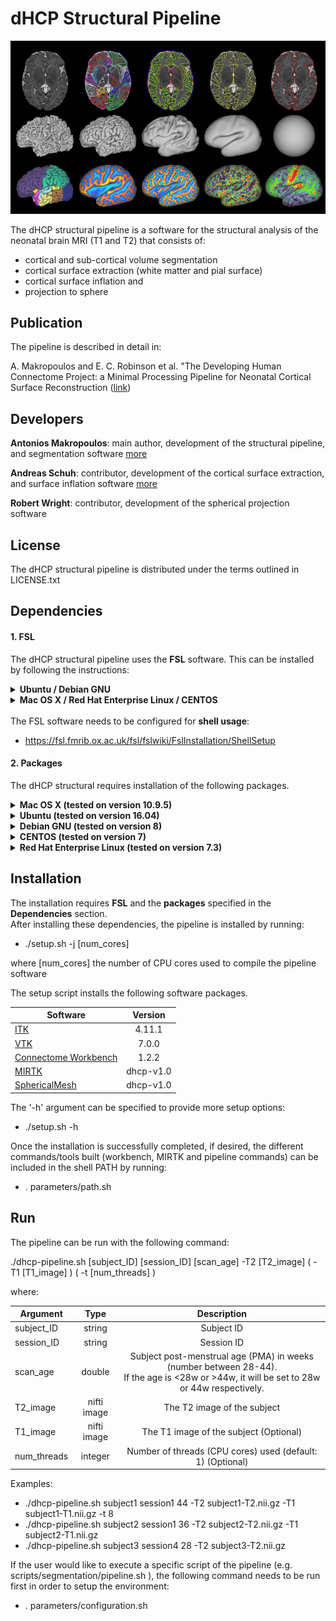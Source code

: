# dHCP Structural Pipeline

![pipeline image](structural_pipeline.png)

The dHCP structural pipeline is a software for the structural analysis of the neonatal brain MRI (T1 and T2) that consists of:<br>
* cortical and sub-cortical volume segmentation
* cortical surface extraction (white matter and pial surface)
* cortical surface inflation and 
* projection to sphere

## Publication
The pipeline is described in detail in:

A. Makropoulos and E. C. Robinson et al. "The Developing Human Connectome Project: a Minimal Processing Pipeline for Neonatal Cortical Surface Reconstruction (<a href="http://biorxiv.org/content/early/2017/04/07/125526">link</a>)

## Developers
<b>Antonios Makropoulos</b>: main author, development of the structural pipeline, and segmentation software <a href="http://antoniosmakropoulos.com">more</a>

<b>Andreas Schuh</b>: contributor, development of the cortical surface extraction, and surface inflation software <a href="http://andreasschuh.com">more</a>

<b>Robert Wright</b>: contributor, development of the spherical projection software

## License
The dHCP structural pipeline is distributed under the terms outlined in LICENSE.txt


## Dependencies
#### 1. FSL
The dHCP structural pipeline uses the <b>FSL</b> software. This can be installed by following the instructions:

<details>
<summary> <b>Ubuntu / Debian GNU</b></summary>

http://neuro.debian.net/install_pkg.html?p=fsl-complete
  
</details>

<details>
<summary> <b>Mac OS X / Red Hat Enterprise Linux / CENTOS</b></summary>

https://fsl.fmrib.ox.ac.uk/fsl/fslwiki/FslInstallation
  
</details>
<br>
The FSL software needs to be configured for <b>shell usage</b>:

* https://fsl.fmrib.ox.ac.uk/fsl/fslwiki/FslInstallation/ShellSetup

#### 2. Packages
The dHCP structural requires installation of the following packages.

<details>
<summary> <b>Mac OS X (tested on version 10.9.5)</b></summary>

* \# install brew if needed with the following command:
* ruby -e "$(curl -fsSL https://raw.githubusercontent.com/Homebrew/install/master/install)"
* brew update
* brew install gcc5 git cmake unzip tbb boost expat cartr/qt4/qt
* sudo easy_install pip
* pip install contextlib2

</details>


<details>
<summary> <b>Ubuntu (tested on version 16.04)</b></summary>

* sudo apt-get -y update
* sudo apt-get -y install g++-5 git cmake unzip bc python python-contextlib2 libtbb-dev libboost-dev zlib1g-dev libxt-dev libexpat1-dev libgstreamer1.0-dev libqt4-dev

</details>

<details>
<summary> <b>Debian GNU (tested on version 8)</b></summary>

* sudo apt-get -y update
* sudo apt-get -y install git cmake unzip bc python python-contextlib2 libtbb-dev libboost-dev zlib1g-dev libxt-dev libexpat1-dev libgstreamer1.0-dev libqt4-d
* \# g++-5 is not in the default packages of Debian, install with the following commands:
* echo "deb http://ftp.us.debian.org/debian unstable main contrib non-free" | sudo tee -a /etc/apt/sources.list
* sudo apt-get -y update
* sudo apt-get -y install g++-5

</details>

<details>
<summary> <b>CENTOS (tested on version 7)</b></summary>

* sudo yum -y update
* sudo yum -y install git cmake unzip bc python tbb-devel boost-devel qt-devel zlib-devel libXt-devel expat-devel gstreamer1-devel 
* sudo yum -y install epel-release
* sudo yum -y install python-contextlib2
* \# g++-5 is not in the default packages of CENTOS, install with the following commands:
* sudo yum -y install centos-release-scl
* sudo yum -y install devtoolset-4-gcc*
* \# then activate it at the terminal before running the installation script
* scl enable devtoolset-4 bash

</details>

<details>
<summary> <b>Red Hat Enterprise Linux (tested on version 7.3)</b></summary>

* sudo yum -y update
* sudo yum -y install it cmake unzip bc python tbb-devel boost-devel qt-devel zlib-devel libXt-devel expat-devel gstreamer1-devel
* \# the epel-release-latest-7.noarch.rpm is for version 7 of RHEL, this needs to be adjusted for the user's OS version
* curl -o epel.rpm https://dl.fedoraproject.org/pub/epel/epel-release-latest-7.noarch.rpm
* sudo yum -y install epel.rpm
* sudo yum -y install python-contextlib2
* \# g++-5 is not in the default packages of RHEL, install with the following commands:
* sudo yum-config-manager --enable rhel-server-rhscl-7-rpms
* sudo yum -y install devtoolset-4-gcc*
* \# then activate it at the terminal before running the installation script
* scl enable devtoolset-4 bash

</details>

## Installation
The installation requires <b>FSL</b> and the <b>packages</b> specified in the <b>Dependencies</b> section.<br>
After installing these dependencies, the pipeline is installed by running:
* ./setup.sh -j [num_cores] 

where [num_cores] the number of CPU cores used to compile the pipeline software 
<br>

The setup script installs the following software packages.
   
| Software        | Version           
| ------------- |:-------------:|
| <a href="https://github.com/InsightSoftwareConsortium/ITK">ITK</a>      | 4.11.1 
| <a href="https://github.com/Kitware/VTK">VTK</a>      | 7.0.0     
| <a href="https://github.com/Washington-University/workbench">Connectome Workbench</a>  | 1.2.2  
| <a href="https://github.com/BioMedIA/MIRTK">MIRTK</a>  | dhcp-v1.0
| <a href="https://gitlab.doc.ic.ac.uk/am411/SphericalMesh/">SphericalMesh</a>  | dhcp-v1.0

The '-h' argument can be specified to provide more setup options:
* ./setup.sh -h

Once the installation is successfully completed, if desired, the different commands/tools built (workbench, MIRTK and pipeline commands) can be included in the shell PATH by running:
* . parameters/path.sh


## Run

The pipeline can be run with the following command:

./dhcp-pipeline.sh [subject_ID] [session_ID] [scan_age] -T2 [T2_image] \( -T1 [T1_image] \) \( -t [num_threads] \)

where:

| Argument        | Type      | Description     
| ------------- |:-------------:| :-------------:|
| subject_ID| string | Subject ID
| session_ID| string | Session ID
| scan_age| double |Subject post-menstrual age (PMA) in weeks (number between 28-44). <br>If the age is <28w or >44w, it will be set to 28w or 44w respectively.
| T2_image| nifti image | The T2 image of the subject
| T1_image| nifti image |The T1 image of the subject (Optional)
| num_threads| integer |Number of threads (CPU cores) used (default: 1) (Optional)

Examples:
* ./dhcp-pipeline.sh subject1 session1 44 -T2 subject1-T2.nii.gz -T1 subject1-T1.nii.gz -t 8
* ./dhcp-pipeline.sh subject2 session1 36 -T2 subject2-T2.nii.gz -T1 subject2-T1.nii.gz 
* ./dhcp-pipeline.sh subject3 session4 28 -T2 subject3-T2.nii.gz 

If the user would like to execute a specific script of the pipeline (e.g. scripts/segmentation/pipeline.sh ), the following command needs to be run first in order to setup the environment:
* . parameters/configuration.sh
